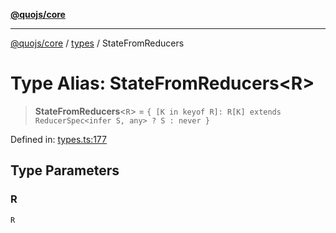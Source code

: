 [**@quojs/core**](../../README.md)

***

[@quojs/core](../../README.md) / [types](../README.md) / StateFromReducers

# Type Alias: StateFromReducers\<R\>

> **StateFromReducers**\<`R`\> = `{ [K in keyof R]: R[K] extends ReducerSpec<infer S, any> ? S : never }`

Defined in: [types.ts:177](https://github.com/quojs/quojs/blob/bb0aab212261db76d8cdd24be568e1eb39570c11/packages/core/src/types.ts#L177)

## Type Parameters

### R

`R`
